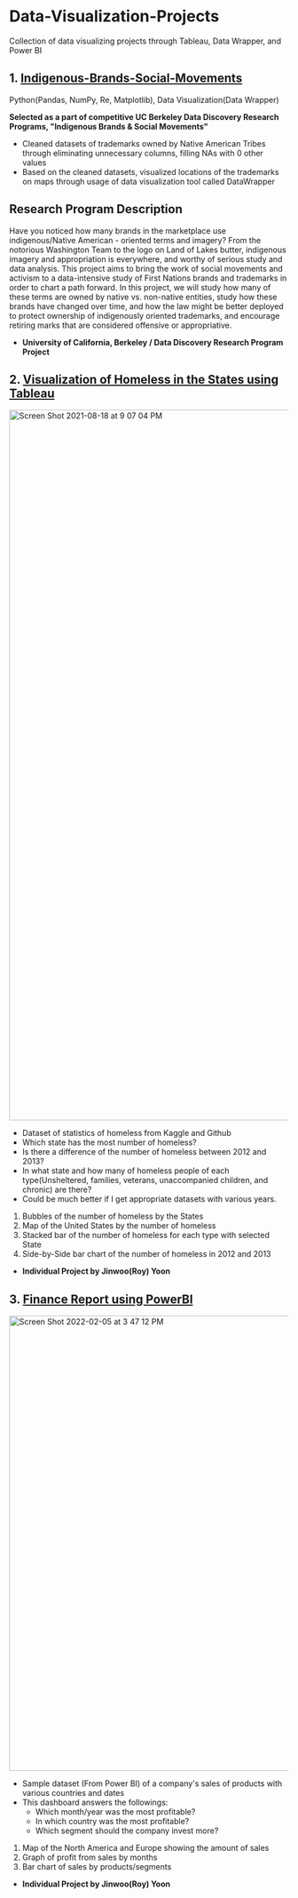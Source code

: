 # Data-Visualization-Projects
Collection of data visualizing projects through Tableau, Data Wrapper, and Power BI

## 1. [Indigenous-Brands-Social-Movements](https://github.com/yoons12055/Data-Visualization-Projects/tree/main/Indian%20Trademarks%20Project)
Python(Pandas, NumPy, Re, Matplotlib), Data Visualization(Data Wrapper)

**Selected as a part of competitive UC Berkeley Data Discovery Research Programs, "Indigenous Brands & Social Movements"**

- Cleaned datasets of trademarks owned by Native American Tribes through eliminating unnecessary columns, filling NAs with 0 other values
- Based on the cleaned datasets, visualized locations of the trademarks on maps through usage of data visualization tool called DataWrapper


## Research Program Description
Have you noticed how many brands in the marketplace use indigenous/Native American - oriented terms and imagery? From the notorious Washington Team to the logo on Land of Lakes butter, indigenous imagery and appropriation is everywhere, and worthy of serious study and data analysis. This project aims to bring the work of social movements and activism to a data-intensive study of First Nations brands and trademarks in order to chart a path forward. In this project, we will study how many of these terms are owned by native vs. non-native entities, study how these brands have changed over time, and how the law might be better deployed to protect ownership of indigenously oriented trademarks, and encourage retiring marks that are considered offensive or appropriative.

- **University of California, Berkeley / Data Discovery Research Program Project**

## 2. [Visualization of Homeless in the States using Tableau](https://github.com/yoons12055/Data-Visualization-Projects/tree/main/Homeless%20in%20USA)

<img width="1280" alt="Screen Shot 2021-08-18 at 9 07 04 PM" src="https://user-images.githubusercontent.com/52183257/129898061-2b3c45d5-7aa7-40db-97e2-779aecad9c07.png">

- Dataset of statistics of homeless from Kaggle and Github
- Which state has the most number of homeless?
- Is there a difference of the number of homeless between 2012 and 2013?
- In what state and how many of homeless people of each type(Unsheltered, families, veterans, unaccompanied children, and chronic) are there?
- Could be much better if I get appropriate datasets with various years. 

1. Bubbles of the number of homeless by the States 
2. Map of the United States by the number of homeless
3. Stacked bar of the number of homeless for each type with selected State
4. Side-by-Side bar chart of the number of homeless in 2012 and 2013

- **Individual Project by Jinwoo(Roy) Yoon**

## 3. [Finance Report using PowerBI](https://github.com/yoons12055/Data-Visualization-Projects/tree/main/Finance%20Report)
<img width="820" alt="Screen Shot 2022-02-05 at 3 47 12 PM" src="https://user-images.githubusercontent.com/52183257/152632149-0579983b-9cf8-400f-a1d1-1d245afec5e1.png">

* Sample dataset (From Power BI) of a company's sales of products with various countries and dates
* This dashboard answers the followings:
  * Which month/year was the most profitable?
  * In which country was the most profitable?
  * Which segment should the company invest more?

1. Map of the North America and Europe showing the amount of sales
2. Graph of profit from sales by months
3. Bar chart of sales by products/segments

* **Individual Project by Jinwoo(Roy) Yoon**
